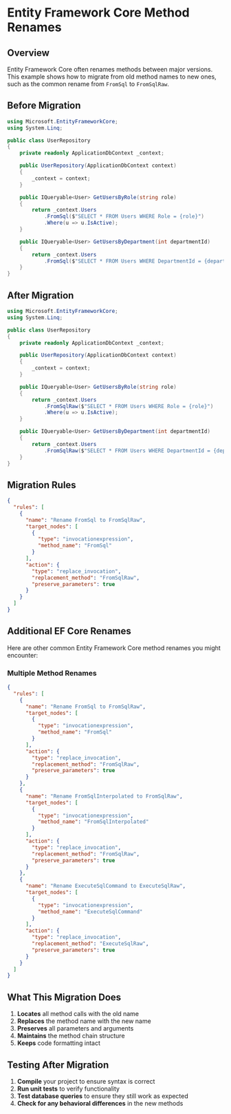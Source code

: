 # Entity Framework Core Method Renames

## Overview

Entity Framework Core often renames methods between major versions. This example shows how to migrate from old method names to new ones, such as the common rename from `FromSql` to `FromSqlRaw`.

## Before Migration

```csharp
using Microsoft.EntityFrameworkCore;
using System.Linq;

public class UserRepository
{
    private readonly ApplicationDbContext _context;

    public UserRepository(ApplicationDbContext context)
    {
        _context = context;
    }

    public IQueryable<User> GetUsersByRole(string role)
    {
        return _context.Users
            .FromSql($"SELECT * FROM Users WHERE Role = {role}")
            .Where(u => u.IsActive);
    }

    public IQueryable<User> GetUsersByDepartment(int departmentId)
    {
        return _context.Users
            .FromSql($"SELECT * FROM Users WHERE DepartmentId = {departmentId}");
    }
}
```

## After Migration

```csharp
using Microsoft.EntityFrameworkCore;
using System.Linq;

public class UserRepository
{
    private readonly ApplicationDbContext _context;

    public UserRepository(ApplicationDbContext context)
    {
        _context = context;
    }

    public IQueryable<User> GetUsersByRole(string role)
    {
        return _context.Users
            .FromSqlRaw($"SELECT * FROM Users WHERE Role = {role}")
            .Where(u => u.IsActive);
    }

    public IQueryable<User> GetUsersByDepartment(int departmentId)
    {
        return _context.Users
            .FromSqlRaw($"SELECT * FROM Users WHERE DepartmentId = {departmentId}");
    }
}
```

## Migration Rules

```json
{
  "rules": [
    {
      "name": "Rename FromSql to FromSqlRaw",
      "target_nodes": [
        {
          "type": "invocationexpression",
          "method_name": "FromSql"
        }
      ],
      "action": {
        "type": "replace_invocation",
        "replacement_method": "FromSqlRaw",
        "preserve_parameters": true
      }
    }
  ]
}
```

## Additional EF Core Renames

Here are other common Entity Framework Core method renames you might encounter:

### Multiple Method Renames

```json
{
  "rules": [
    {
      "name": "Rename FromSql to FromSqlRaw",
      "target_nodes": [
        {
          "type": "invocationexpression",
          "method_name": "FromSql"
        }
      ],
      "action": {
        "type": "replace_invocation",
        "replacement_method": "FromSqlRaw",
        "preserve_parameters": true
      }
    },
    {
      "name": "Rename FromSqlInterpolated to FromSqlRaw",
      "target_nodes": [
        {
          "type": "invocationexpression",
          "method_name": "FromSqlInterpolated"
        }
      ],
      "action": {
        "type": "replace_invocation",
        "replacement_method": "FromSqlRaw",
        "preserve_parameters": true
      }
    },
    {
      "name": "Rename ExecuteSqlCommand to ExecuteSqlRaw",
      "target_nodes": [
        {
          "type": "invocationexpression",
          "method_name": "ExecuteSqlCommand"
        }
      ],
      "action": {
        "type": "replace_invocation",
        "replacement_method": "ExecuteSqlRaw",
        "preserve_parameters": true
      }
    }
  ]
}
```

## What This Migration Does

1. **Locates** all method calls with the old name
2. **Replaces** the method name with the new name
3. **Preserves** all parameters and arguments
4. **Maintains** the method chain structure
5. **Keeps** code formatting intact

## Testing After Migration

1. **Compile** your project to ensure syntax is correct
2. **Run unit tests** to verify functionality
3. **Test database queries** to ensure they still work as expected
4. **Check for any behavioral differences** in the new methods
